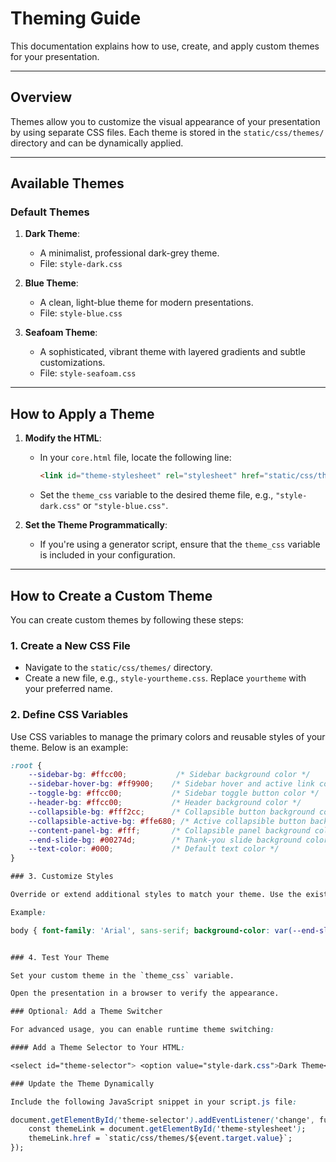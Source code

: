 # Theming Guide

This documentation explains how to use, create, and apply custom themes for your presentation.

---

## **Overview**
Themes allow you to customize the visual appearance of your presentation by using separate CSS files. Each theme is stored in the `static/css/themes/` directory and can be dynamically applied.

---

## **Available Themes**
### **Default Themes**
1. **Dark Theme**:
   - A minimalist, professional dark-grey theme.
   - File: `style-dark.css`

2. **Blue Theme**:
   - A clean, light-blue theme for modern presentations.
   - File: `style-blue.css`

3. **Seafoam Theme**:
   - A sophisticated, vibrant theme with layered gradients and subtle customizations.
   - File: `style-seafoam.css`
     
---

## **How to Apply a Theme**
1. **Modify the HTML**:
   - In your `core.html` file, locate the following line:
     ```html
     <link id="theme-stylesheet" rel="stylesheet" href="static/css/themes/{{theme_css}}">
     ```
   - Set the `theme_css` variable to the desired theme file, e.g., `"style-dark.css"` or `"style-blue.css"`.
   
2. **Set the Theme Programmatically**:
   - If you're using a generator script, ensure that the `theme_css` variable is included in your configuration.

---

## **How to Create a Custom Theme**
You can create custom themes by following these steps:

### 1. **Create a New CSS File**
- Navigate to the `static/css/themes/` directory.
- Create a new file, e.g., `style-yourtheme.css`. Replace `yourtheme` with your preferred name.

### 2. **Define CSS Variables**
Use CSS variables to manage the primary colors and reusable styles of your theme. Below is an example:
```css
:root {
    --sidebar-bg: #ffcc00;           /* Sidebar background color */
    --sidebar-hover-bg: #ff9900;    /* Sidebar hover and active link color */
    --toggle-bg: #ffcc00;           /* Sidebar toggle button color */
    --header-bg: #ffcc00;           /* Header background color */
    --collapsible-bg: #fff2cc;      /* Collapsible button background color */
    --collapsible-active-bg: #ffe680; /* Active collapsible button background color */
    --content-panel-bg: #fff;       /* Collapsible panel background color */
    --end-slide-bg: #00274d;        /* Thank-you slide background color */
    --text-color: #000;             /* Default text color */
}

### 3. Customize Styles

Override or extend additional styles to match your theme. Use the existing `style-blue.css` as a reference for the structure, or core.css to further override layout and behaviour.

Example:

body { font-family: 'Arial', sans-serif; background-color: var(--end-slide-bg); color: var(--text-color); }


### 4. Test Your Theme

Set your custom theme in the `theme_css` variable.

Open the presentation in a browser to verify the appearance.

### Optional: Add a Theme Switcher

For advanced usage, you can enable runtime theme switching:

#### Add a Theme Selector to Your HTML:

<select id="theme-selector"> <option value="style-dark.css">Dark Theme</option> <option value="style-blue.css">Blue Theme</option> <option value="style-yourtheme.css">Your Theme</option> </select> ```

### Update the Theme Dynamically

Include the following JavaScript snippet in your script.js file:

document.getElementById('theme-selector').addEventListener('change', function(event) {
    const themeLink = document.getElementById('theme-stylesheet');
    themeLink.href = `static/css/themes/${event.target.value}`;
});

